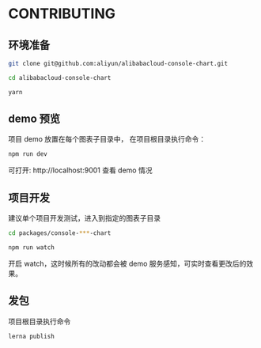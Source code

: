 # CONTRIBUTING

## 环境准备

```bash
git clone git@github.com:aliyun/alibabacloud-console-chart.git

cd alibabacloud-console-chart

yarn
```

## demo 预览

项目 demo 放置在每个图表子目录中， 在项目根目录执行命令：

```bash
npm run dev
```

可打开: http://localhost:9001 查看 demo 情况

## 项目开发

建议单个项目开发测试，进入到指定的图表子目录

```bash
cd packages/console-***-chart

npm run watch
```

开启 watch，这时候所有的改动都会被 demo 服务感知，可实时查看更改后的效果。

## 发包

项目根目录执行命令

```bash
lerna publish
```
